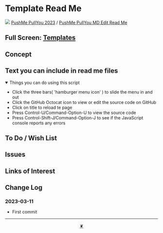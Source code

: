 # Template Read Me

[![](https://pushme-pullyou.github.io/assets/svg/octicon.svg )](https://github.com/pushme-pullyou/2023/ "Source code on GitHub" ) [PushMe PullYou 2023]( https://pushme-pullyou.github.io/assets/ "Home page" ) / [PushMe PullYou MD Edit Read Me]( https://github.com/pushme-pullyou/2023/tree/main/cookbook/md-edit/ "2023-01-10" )

<!--@@@
<div class=iframe-resize ><iframe src=https://pushme-pullyou.github.io/2023/cookbook/md-edit/ height=100% width=100% ></iframe></div>_"Templates Read Me" in a resizable window_
@@@-->

## Full Screen: [Templates]( https://pushme-pullyou.github.io/assets/2023/cookbook/md-edit/ )


## Concept


## Text you can include in read me files

<details open >

<summary> Things you can do using this script</summary>

* Click the three bars( 'hamburger menu icon' ) to slide the menu in and out
* Click the GitHub Octocat icon to view or edit the source code on GitHub
* Click on title to reload te page
* Press Control-U/Command-Option-U to view the source code
* Press Control-Shift-J/Command-Option-J to see if the JavaScript console reports any errors

</details>

## To Do / Wish List


## Issues


## Links of Interest


## Change Log


### 2023-03-11

* First commit


***

<center title="Hello! Click me to go up to the top" ><a class=aDingbat href=javascript:window.scrollTo(0,0);> ❦ </a></center>
